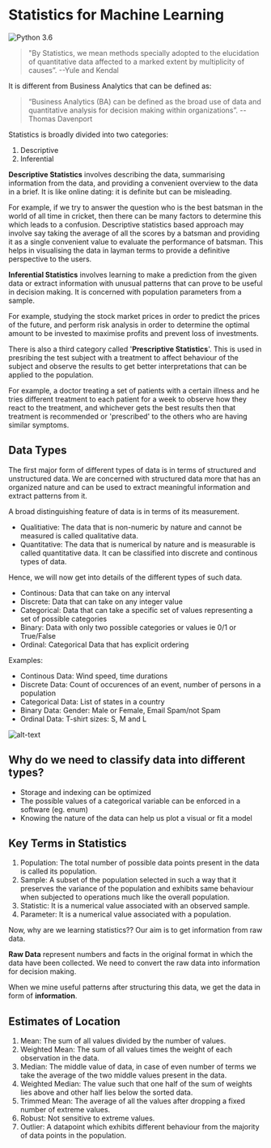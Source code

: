 # Statistics for Machine Learning

![Python 3.6](https://img.shields.io/badge/Python-3.6-brightgreen.svg)

> "By Statistics, we mean methods specially adopted to the elucidation of quantitative data affected to a marked extent by multiplicity of causes”.
                                                                            --Yule and Kendal

It is different from Business Analytics that can be defined as:
> “Business Analytics (BA) can be defined as the broad use of data and quantitative analysis for decision making within
organizations”.
-- Thomas Davenport

Statistics is broadly divided into two categories:
1. Descriptive
2. Inferential

**Descriptive Statistics** involves describing the data, summarising information from the data, and providing a convenient overview to the data in a brief. It is like online dating: it is definite but can be misleading.

For example, if we try to answer the question who is the best batsman in the world of all time in cricket, then there can be many factors to determine this which leads to a confusion. Descriptive statistics based approach may involve say taking the average of all the scores by a batsman and providing it as a single convenient value to evaluate the performance of batsman. This helps in visualising the data in layman terms to provide a definitive perspective to the users. 

**Inferential Statistics** involves learning to make a prediction from the given data or extract information with unusual patterns that can prove to be useful in decision making. It is concerned with population parameters from a sample.

For example, studying the stock market prices in order to predict the prices of the future, and perform risk analysis in order to determine the optimal amount to be invested to maximise profits and prevent loss of investments.

There is also a third category called '**Prescriptive Statistics**'. This is used in presribing the test subject with a treatment to affect behaviour of the subject and observe the results to get better interpretations that can be applied to the population.

For example, a doctor treating a set of patients with a certain illness and he tries different treatment to each patient for a week to observe how they react to the treatment, and whichever gets the best results then that treatment is recommended or 'prescribed' to the others who are having similar symptoms.

## Data Types
The first major form of different types of data is in terms of structured and unstructured data. We are concerned with structured data more that has an organized nature and can be used to extract meaningful information and extract patterns from it.

A broad distinguishing feature of data is in terms of its measurement.
- Qualitiative: The data that is non-numeric by nature and cannot be measured is called qualitative data.
- Quantitative: The data that is numerical by nature and is measurable is called quantitative data. It can be classified into discrete and continous types of data.

Hence, we will now get into details of the different types of such data.

- Continous: Data that can take on any interval
- Discrete: Data that can take on any integer value
- Categorical: Data that can take a specific set of values representing a set of possible categories
- Binary: Data with only two possible categories or values ie 0/1 or True/False
- Ordinal: Categorical Data that has explicit ordering

Examples:
- Continous Data: Wind speed, time durations
- Discrete Data: Count of occurences of an event, number of persons in a population
- Categorical Data: List of states in a country
- Binary Data: Gender: Male or Female, Email Spam/not Spam
- Ordinal Data: T-shirt sizes: S, M and L

![alt-text](https://raw.githubusercontent.com/vgaurav3011/Statistics-for-Machine-Learning/master/images/data_types.png)

## Why do we need to classify data into different types?

- Storage and indexing can be optimized
- The possible values of a categorical variable can be enforced in a software (eg. enum)
- Knowing the nature of the data can help us plot a visual or fit a model

## Key Terms in Statistics

1. Population: The total number of possible data points present in the data is called its population.
2. Sample: A subset of the population selected in such a way that it preserves the variance of the population and exhibits same behaviour when subjected to operations much like the overall population.
3. Statistic: It is a numerical value associated with an observed sample.
4. Parameter: It is a numerical value associated with a population.

Now, why are we learning statistics?? Our aim is to get information from raw data.

**Raw Data** represent numbers and facts in the original format in which the data have been collected. We need to convert the raw data into information for decision making.

When we mine useful patterns after structuring this data, we get the data in form of **information**.

## Estimates of Location

1. Mean: The sum of all values divided by the number of values.
2. Weighted Mean: The sum of all values times the weight of each observation in the data.
3. Median: The middle value of data, in case of even number of terms we take the average of the two middle values present in the data.
4. Weighted Median: The value such that one half of the sum of weights lies above and other half lies below the sorted data.
5. Trimmed Mean: The average of all the values after dropping a fixed number of extreme values.
6. Robust: Not sensitive to extreme values.
7. Outlier: A datapoint which exhibits different behaviour from the majority of data points in the population.
